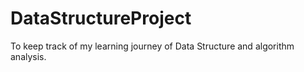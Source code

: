 # DataStructureProject
To keep track of my learning journey of Data Structure and algorithm analysis.
